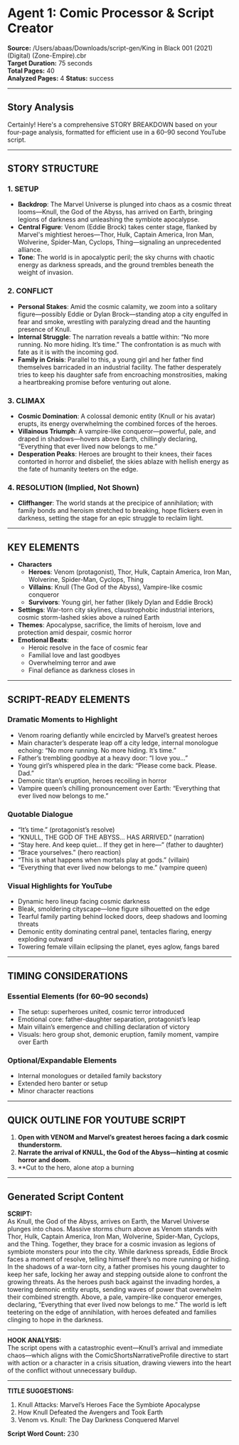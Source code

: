 # Agent 1: Comic Processor & Script Creator

**Source:** /Users/abaas/Downloads/script-gen/King in Black 001 (2021) (Digital) (Zone-Empire).cbr  
**Target Duration:** 75 seconds  
**Total Pages:** 40  
**Analyzed Pages:** 4
**Status:** success

---

## Story Analysis

Certainly! Here's a comprehensive STORY BREAKDOWN based on your four-page analysis, formatted for efficient use in a 60–90 second YouTube script.

---

## STORY STRUCTURE

### 1. SETUP
- **Backdrop**: The Marvel Universe is plunged into chaos as a cosmic threat looms—Knull, the God of the Abyss, has arrived on Earth, bringing legions of darkness and unleashing the symbiote apocalypse.
- **Central Figure**: Venom (Eddie Brock) takes center stage, flanked by Marvel's mightiest heroes—Thor, Hulk, Captain America, Iron Man, Wolverine, Spider-Man, Cyclops, Thing—signaling an unprecedented alliance.
- **Tone**: The world is in apocalyptic peril; the sky churns with chaotic energy as darkness spreads, and the ground trembles beneath the weight of invasion.

### 2. CONFLICT
- **Personal Stakes**: Amid the cosmic calamity, we zoom into a solitary figure—possibly Eddie or Dylan Brock—standing atop a city engulfed in fear and smoke, wrestling with paralyzing dread and the haunting presence of Knull.
- **Internal Struggle**: The narration reveals a battle within: “No more running. No more hiding. It’s time.” The confrontation is as much with fate as it is with the incoming god.
- **Family in Crisis**: Parallel to this, a young girl and her father find themselves barricaded in an industrial facility. The father desperately tries to keep his daughter safe from encroaching monstrosities, making a heartbreaking promise before venturing out alone.

### 3. CLIMAX
- **Cosmic Domination**: A colossal demonic entity (Knull or his avatar) erupts, its energy overwhelming the combined forces of the heroes.
- **Villainous Triumph**: A vampire-like conqueror—powerful, pale, and draped in shadows—hovers above Earth, chillingly declaring, “Everything that ever lived now belongs to me.”
- **Desperation Peaks**: Heroes are brought to their knees, their faces contorted in horror and disbelief, the skies ablaze with hellish energy as the fate of humanity teeters on the edge.

### 4. RESOLUTION (Implied, Not Shown)
- **Cliffhanger**: The world stands at the precipice of annihilation; with family bonds and heroism stretched to breaking, hope flickers even in darkness, setting the stage for an epic struggle to reclaim light.

---

## KEY ELEMENTS

- **Characters**
  - **Heroes**: Venom (protagonist), Thor, Hulk, Captain America, Iron Man, Wolverine, Spider-Man, Cyclops, Thing
  - **Villains**: Knull (The God of the Abyss), Vampire-like cosmic conqueror
  - **Survivors**: Young girl, her father (likely Dylan and Eddie Brock)
- **Settings**: War-torn city skylines, claustrophobic industrial interiors, cosmic storm-lashed skies above a ruined Earth
- **Themes**: Apocalypse, sacrifice, the limits of heroism, love and protection amid despair, cosmic horror
- **Emotional Beats**:
    - Heroic resolve in the face of cosmic fear
    - Familial love and last goodbyes
    - Overwhelming terror and awe
    - Final defiance as darkness closes in

---

## SCRIPT-READY ELEMENTS

### Dramatic Moments to Highlight
- Venom roaring defiantly while encircled by Marvel’s greatest heroes
- Main character’s desperate leap off a city ledge, internal monologue echoing: “No more running. No more hiding. It’s time.”
- Father’s trembling goodbye at a heavy door: “I love you…”
- Young girl’s whispered plea in the dark: “Please come back. Please. Dad.”
- Demonic titan’s eruption, heroes recoiling in horror
- Vampire queen’s chilling pronouncement over Earth: “Everything that ever lived now belongs to me.”

### Quotable Dialogue
- “It’s time.” (protagonist’s resolve)
- “KNULL, THE GOD OF THE ABYSS… HAS ARRIVED.” (narration)
- “Stay here. And keep quiet… If they get in here—” (father to daughter)
- “Brace yourselves.” (hero reaction)
- “This is what happens when mortals play at gods.” (villain)
- “Everything that ever lived now belongs to me.” (vampire queen)

### Visual Highlights for YouTube
- Dynamic hero lineup facing cosmic darkness
- Bleak, smoldering cityscape—lone figure silhouetted on the edge
- Tearful family parting behind locked doors, deep shadows and looming threats
- Demonic entity dominating central panel, tentacles flaring, energy exploding outward
- Towering female villain eclipsing the planet, eyes aglow, fangs bared

---

## TIMING CONSIDERATIONS

### **Essential Elements (for 60–90 seconds)**
- The setup: superheroes united, cosmic terror introduced
- Emotional core: father-daughter separation, protagonist’s leap
- Main villain’s emergence and chilling declaration of victory
- Visuals: hero group shot, demonic eruption, family moment, vampire over Earth

### **Optional/Expandable Elements**
- Internal monologues or detailed family backstory
- Extended hero banter or setup
- Minor character reactions

---

## QUICK OUTLINE FOR YOUTUBE SCRIPT

1. **Open with VENOM and Marvel’s greatest heroes facing a dark cosmic thunderstorm.**
2. **Narrate the arrival of KNULL, the God of the Abyss—hinting at cosmic horror and doom.**
3. **Cut to the hero, alone atop a burning

---

## Generated Script Content

**SCRIPT:**  
As Knull, the God of the Abyss, arrives on Earth, the Marvel Universe plunges into chaos. Massive storms churn above as Venom stands with Thor, Hulk, Captain America, Iron Man, Wolverine, Spider-Man, Cyclops, and the Thing. Together, they brace for a cosmic invasion as legions of symbiote monsters pour into the city. While darkness spreads, Eddie Brock faces a moment of resolve, telling himself there’s no more running or hiding. In the shadows of a war-torn city, a father promises his young daughter to keep her safe, locking her away and stepping outside alone to confront the growing threats. As the heroes push back against the invading hordes, a towering demonic entity erupts, sending waves of power that overwhelm their combined strength. Above, a pale, vampire-like conqueror emerges, declaring, “Everything that ever lived now belongs to me.” The world is left teetering on the edge of annihilation, with heroes defeated and families clinging to hope in the darkness.

---

**HOOK ANALYSIS:**  
The script opens with a catastrophic event—Knull’s arrival and immediate chaos—which aligns with the ComicShortsNarrativeProfile directive to start with action or a character in a crisis situation, drawing viewers into the heart of the conflict without unnecessary buildup.

---

**TITLE SUGGESTIONS:**  
1. Knull Attacks: Marvel’s Heroes Face the Symbiote Apocalypse  
2. How Knull Defeated the Avengers and Took Earth  
3. Venom vs. Knull: The Day Darkness Conquered Marvel

**Script Word Count:** 230
